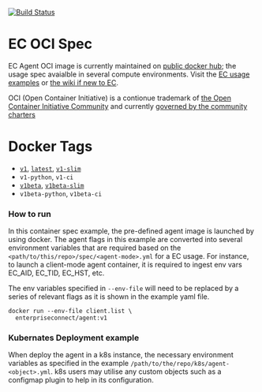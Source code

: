 [![Build Status](https://travis-ci.com/Enterprise-connect/oci.svg?branch=v1)](https://travis-ci.com/Enterprise-connect/oci)

# EC OCI Spec
EC Agent OCI image is currently maintained on [public docker hub](https://hub.docker.com/repository/docker/enterpriseconnect/agent); the usage spec avaialble in several compute environments. Visit the [EC usage examples](https://github.com/Enterprise-connect/ec-x-sdk/tree/v1/examples) or [the wiki if new to EC](https://github.com/Enterprise-connect/ec-sdk/wiki/EC-Agent).

OCI (Open Container Initiative) is a contionue trademark of [the Open Container Initiative Community](https://www.opencontainers.org/community) and currently [governed by the community charters](https://www.opencontainers.org/about/governance)

# Docker Tags
- [```v1```](https://github.com/Enterprise-connect/oci/blob/v1/spec/agent.Dockerfile), [```latest```](https://github.com/Enterprise-connect/oci/blob/v1/spec/agent.Dockerfile), [```v1-slim```](https://github.com/Enterprise-connect/oci/blob/v1/spec/agent.Dockerfile)
- ```v1-python```, ```v1-ci```
- [```v1beta```](https://github.com/Enterprise-connect/oci/blob/v1beta/spec/agent.Dockerfile), [```v1beta-slim```](https://github.com/Enterprise-connect/oci/blob/v1beta/spec/agent.Dockerfile)
- ```v1beta-python```, ```v1beta-ci```

### How to run
In this container spec example, the pre-defined agent image is launched by using docker. The agent flags in this example are converted into several environment variables that are required based on the ```<path/to/this/repo>/spec/<agent-mode>.yml``` for a EC usage. For instance, to launch a client-mode agent container, it is required to ingest env vars EC_AID, EC_TID, EC_HST, etc. 
  
The env variables specified in ```--env-file``` will need to be replaced by a series of relevant flags as it is shown in the example yaml file.
```shell
docker run --env-file client.list \
  enterpriseconnect/agent:v1
```

### Kubernates Deployment example
When deploy the agent in a k8s instance, the necessary environment variables as specified in the example ```/path/to/the/repo/k8s/agent-<object>.yml```.  k8s users may utilise any custom objects such as a configmap plugin to help in its configuration.



